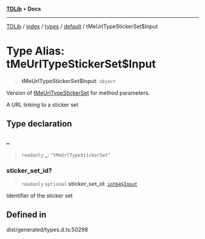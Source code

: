 [**TDLib**](../../../../../../README.md) • **Docs**

***

[TDLib](../../../../../../modules.md) / [index](../../../../../README.md) / [types](../../../README.md) / [default](../README.md) / tMeUrlTypeStickerSet$Input

# Type Alias: tMeUrlTypeStickerSet$Input

> **tMeUrlTypeStickerSet$Input**: `object`

Version of [tMeUrlTypeStickerSet](tMeUrlTypeStickerSet.md) for method parameters.

A URL linking to a sticker set

## Type declaration

### \_

> `readonly` **\_**: `"tMeUrlTypeStickerSet"`

### sticker\_set\_id?

> `readonly` `optional` **sticker\_set\_id**: [`int64$Input`](int64$Input-1.md)

Identifier of the sticker set

## Defined in

dist/generated/types.d.ts:50298
